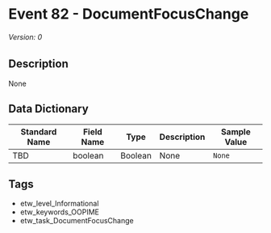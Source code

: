 # Event 82 - DocumentFocusChange
###### Version: 0

## Description
None

## Data Dictionary
|Standard Name|Field Name|Type|Description|Sample Value|
|---|---|---|---|---|
|TBD|boolean|Boolean|None|`None`|

## Tags
* etw_level_Informational
* etw_keywords_OOPIME
* etw_task_DocumentFocusChange